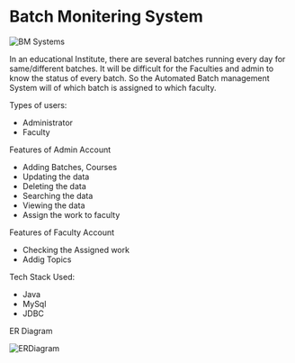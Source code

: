 # Batch Monitering System
![BM Systems](https://user-images.githubusercontent.com/112753940/229482195-b5ac86cd-d8d1-4e40-a79d-2c545a3de969.png)

In an educational Institute, there are several batches running every day for
same/different batches. It will be difficult for the Faculties and admin to know the status
of every batch. So the Automated Batch management System will of which batch is
assigned to which faculty.

Types of users:
- Administrator
- Faculty

Features of Admin Account
- Adding Batches, Courses
- Updating the data
- Deleting the data
- Searching the data
- Viewing the data
- Assign the work to faculty

Features of Faculty Account
- Checking the Assigned work
- Addig Topics

Tech Stack Used:
- Java
- MySql
- JDBC

ER Diagram

![ERDiagram](https://user-images.githubusercontent.com/112753940/229480831-23bfb302-92a3-4ed9-b42c-339cd6f69155.png)



